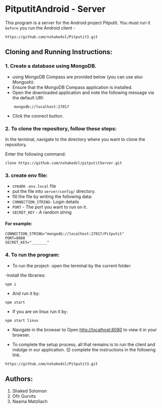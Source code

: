 # PitputitAndroid - Server

This program is a server for the Android project Pitputit.
You must run it `before` you run the Android client - 

```
https://github.com/nshakedsl/Pitputit3.git
```

## Cloning and Running Instructions:

### 1. Create a database using MongoDB.
- using MongoDB Compass are provided below (you can use also Mongosh):
- Ensure that the MongoDB Compass application is installed.
- Open the downloaded application and note the following message via the default URI:
```
    mongodb://localhost:27017
```

- Click the connect button.


### 2. To clone the repository, follow these steps:

In the terminal, navigate to the directory where you want to clone the repository.

Enter the following command:
```
clone https://github.com/nshakedsl/pitputitServer.git
```


### 3. create env file: 
- create `.env.local` file 
- put the file into `server/config/` directory. 
- fill the file by writing the following data:
- `CONNECTION_STRING`- Login details 
- `PORT` - The port you want to run on  it.
- `SECRET_KEY` - A random string

#### For example:

```
CONNECTION_STRING="mongodb://localhost:27017/Pitputit"
PORT=8080
SECRET_KEY="_______"
```

### 4. To run the program:

- To run the project- open the terminal by the current folder:

-Install the libraries:
 ```
 npm i
 ```
- And run it by:
```
npm start
```

- If you are on linux run it by:
```
npm start linux
```
- Navigate in the browser to Open [http://localhost:8080](http://localhost:8080) to view it in your browser.


- To complete the setup process, all that remains is to run the client and indulge in our application. 😊
complete the instructions in the following link. 

```
https://github.com/nshakedsl/Pitputit3.git
```


## Authors:

1. Shaked Solomon
2. Ofir Gurvits
3. Naama Matzliach
